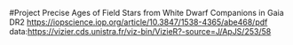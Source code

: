 #Project
Precise Ages of Field Stars from White Dwarf Companions in Gaia DR2 
https://iopscience.iop.org/article/10.3847/1538-4365/abe468/pdf
data:https://vizier.cds.unistra.fr/viz-bin/VizieR?-source=J/ApJS/253/58
<!--
**qiu-dan/qiu-dan** is a ✨ _special_ ✨ repository because its `README.md` (this file) appears on your GitHub profile.

Here are some ideas to get you started:

- 🔭 I’m currently working on ...
- 🌱 I’m currently learning ...
- 👯 I’m looking to collaborate on ...
- 🤔 I’m looking for help with ...
- 💬 Ask me about ...
- 📫 How to reach me: ...
- 😄 Pronouns: ...
- ⚡ Fun fact: ...
-->
